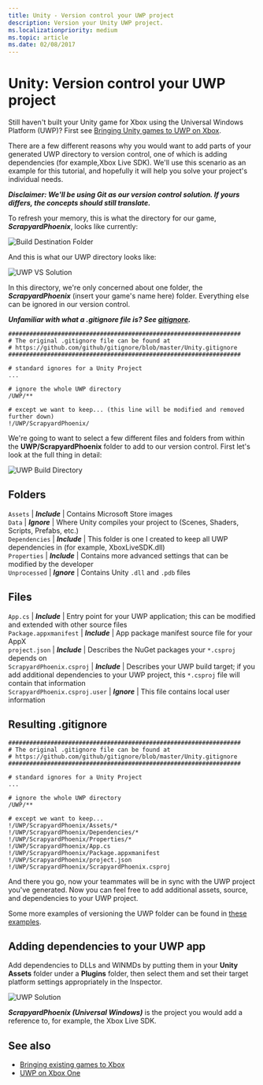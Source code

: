 ```yaml
---
title: Unity - Version control your UWP project
description: Version your Unity UWP project.
ms.localizationpriority: medium
ms.topic: article
ms.date: 02/08/2017
---
```

# Unity: Version control your UWP project

Still haven't built your Unity game for Xbox using the Universal Windows Platform (UWP)?  First see [Bringing Unity games to UWP on Xbox](development-lanes-unity.md).

There are a few different reasons why you would want to add parts of your generated UWP directory to version control, one of which is adding dependencies (for example,Xbox Live SDK).  We'll use this scenario as an example for this tutorial, and hopefully it will help you solve your project's individual needs.

***Disclaimer: We'll be using Git as our version control solution.  If yours differs, the concepts should still translate.***

To refresh your memory, this is what the directory for our game, ***ScrapyardPhoenix***, looks like currently:

![Build Destination Folder](images/build-destination.png)

And this is what our UWP directory looks like:

![UWP VS Solution](images/uwp-vs-solution.png)

In this directory, we're only concerned about one folder, the ***ScrapyardPhoenix*** (insert your game's name here) folder.  Everything else can be ignored in our version control.

***Unfamiliar with what a .gitignore file is?  See [gitignore](https://git-scm.com/docs/gitignore).***

    ##################################################################
    # The original .gitignore file can be found at
    # https://github.com/github/gitignore/blob/master/Unity.gitignore
    ##################################################################

    # standard ignores for a Unity Project
    ...

    # ignore the whole UWP directory
    /UWP/**

    # except we want to keep... (this line will be modified and removed further down)
    !/UWP/ScrapyardPhoenix/

We're going to want to select a few different files and folders from within the **UWP/ScrapyardPhoenix** folder to add to our version control.  First let's look at the full thing in detail:

![UWP Build Directory](images/uwp-build-directory.png)  

## Folders  

`Assets` | ***Include*** | Contains Microsoft Store images  
`Data`   | ***Ignore*** | Where Unity compiles your project to (Scenes, Shaders, Scripts, Prefabs, etc.)  
`Dependencies` | ***Include*** | This folder is one I created to keep all UWP dependencies in (for example, XboxLiveSDK.dll)  
`Properties` | ***Include*** | Contains more advanced settings that can be modified by the developer  
`Unprocessed` | ***Ignore*** | Contains Unity `.dll` and `.pdb` files  

## Files  

`App.cs` | ***Include*** | Entry point for your UWP application; this can be modified and extended with other source files  
`Package.appxmanifest` | ***Include*** | App package manifest source file for your AppX  
`project.json` | ***Include*** | Describes the NuGet packages your `*.csproj` depends on  
`ScrapyardPhoenix.csproj` | ***Include*** | Describes your UWP build target; if you add additional dependencies to your UWP project, this `*.csproj` file will contain that information  
`ScrapyardPhoenix.csproj.user` | ***Ignore*** | This file contains local user information

## Resulting .gitignore

    ##################################################################
    # The original .gitignore file can be found at
    # https://github.com/github/gitignore/blob/master/Unity.gitignore
    ##################################################################

    # standard ignores for a Unity Project
    ...

    # ignore the whole UWP directory
    /UWP/**

    # except we want to keep...
    !/UWP/ScrapyardPhoenix/Assets/*
    !/UWP/ScrapyardPhoenix/Dependencies/*
    !/UWP/ScrapyardPhoenix/Properties/*
    !/UWP/ScrapyardPhoenix/App.cs
    !/UWP/ScrapyardPhoenix/Package.appxmanifest
    !/UWP/ScrapyardPhoenix/project.json
    !/UWP/ScrapyardPhoenix/ScrapyardPhoenix.csproj

And there you go, now your teammates will be in sync with the UWP project you've generated. Now you can feel free to add additional assets, source, and dependencies to your UWP project.

Some more examples of versioning the UWP folder can be found in [these examples](https://bitbucket.org/Unity-Technologies/windowsstoreappssamples/overview).

## Adding dependencies to your UWP app

Add dependencies to DLLs and WINMDs by putting them in your **Unity Assets** folder under a **Plugins** folder, then select them and set their target platform settings appropriately in the Inspector.

![UWP Solution](images/uwp-solution.PNG)

***ScrapyardPhoenix (Universal Windows)*** is the project you would add a reference to, for example, the Xbox Live SDK.

## See also
- [Bringing existing games to Xbox](development-lanes-landing.md)
- [UWP on Xbox One](index.md)
